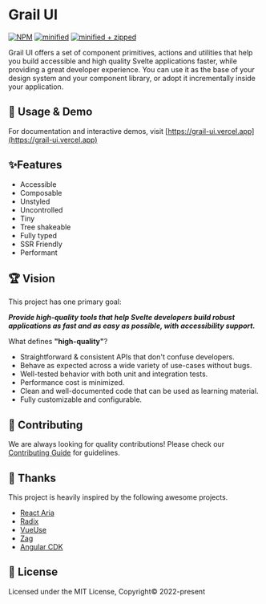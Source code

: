 # Grail UI

[![NPM](https://img.shields.io/npm/v/@grail-ui/svelte)](https://www.npmjs.com/package/@grail-ui/svelte)
[![minified](https://img.shields.io/bundlephobia/min/@grail-ui/svelte)](https://bundlephobia.com/package/@grail-ui/svelte)
[![minified + zipped](https://img.shields.io/bundlephobia/minzip/@grail-ui/svelte)](https://bundlephobia.com/package/@grail-ui/svelte)

Grail UI offers a set of component primitives, actions and utilities that help you build accessible and high quality Svelte applications faster, while providing a great developer experience.
You can use it as the base of your design system and your component library, or adopt it incrementally inside your application.

## 🎪 Usage & Demo

For documentation and interactive demos, visit [https://grail-ui.vercel.app](https://grail-ui.vercel.app)

## ✨Features

- Accessible
- Composable
- Unstyled
- Uncontrolled
- Tiny
- Tree shakeable
- Fully typed
- SSR Friendly
- Performant

## 🏆 Vision

This project has one primary goal:

**_Provide high-quality tools that help Svelte developers build robust applications as fast and as easy as possible, with accessibility support._**

What defines **"high-quality"**?

- Straightforward & consistent APIs that don't confuse developers.
- Behave as expected across a wide variety of use-cases without bugs.
- Well-tested behavior with both unit and integration tests.
- Performance cost is minimized.
- Clean and well-documented code that can be used as learning material.
- Fully customizable and configurable.

## 🧱 Contributing

We are always looking for quality contributions! Please check our [Contributing Guide](CONTRIBUTING.md) for guidelines.

## 🙏 Thanks

This project is heavily inspired by the following awesome projects.

- [React Aria](https://react-spectrum.adobe.com/react-aria/index.html)
- [Radix](https://www.radix-ui.com)
- [VueUse](https://vueuse.org)
- [Zag](https://zagjs.com)
- [Angular CDK](https://material.angular.io/cdk/categories)

## 📄 License

Licensed under the MIT License, Copyright© 2022-present
